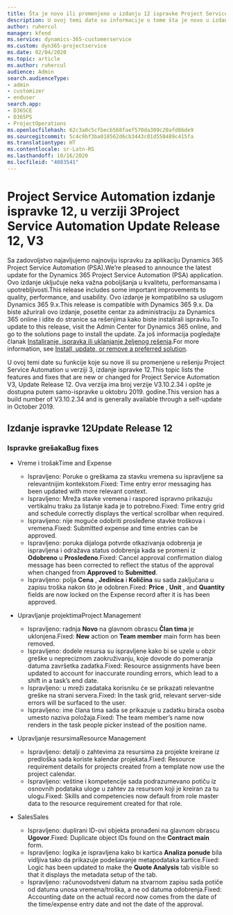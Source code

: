 ```yaml
---
title: Šta je novo ili promenjeno u izdanju 12 ispravke Project Service Automation verzije 3
description: U ovoj temi date su informacije o tome šta je novo u izdanju ispravke 12 za Project Service Automation u verziji 3.
author: ruhercul
manager: kfend
ms.service: dynamics-365-customerservice
ms.custom: dyn365-projectservice
ms.date: 02/04/2020
ms.topic: article
ms.author: ruhercul
audience: Admin
search.audienceType:
- admin
- customizer
- enduser
search.app:
- D365CE
- D365PS
- ProjectOperations
ms.openlocfilehash: 62c3a0c5cfbecb568faef570da309c20afd86de9
ms.sourcegitcommit: 5c4c9bf3ba018562d6cb3443c01d550489c415fa
ms.translationtype: HT
ms.contentlocale: sr-Latn-RS
ms.lasthandoff: 10/16/2020
ms.locfileid: "4083541"
---
```

# <a name="project-service-automation-update-release-12-v3"></a><span data-ttu-id="d388f-103">Project Service Automation izdanje ispravke 12, u verziji 3</span><span class="sxs-lookup"><span data-stu-id="d388f-103">Project Service Automation Update Release 12, V3</span></span>
<span data-ttu-id="d388f-104">Sa zadovoljstvo najavljujemo najnoviju ispravku za aplikaciju Dynamics 365 Project Service Automation (PSA).</span><span class="sxs-lookup"><span data-stu-id="d388f-104">We’re pleased to announce the latest update for the Dynamics 365 Project Service Automation (PSA) application.</span></span> <span data-ttu-id="d388f-105">Ovo izdanje uključuje neka važna poboljšanja u kvalitetu, performansama i upotrebljivosti.</span><span class="sxs-lookup"><span data-stu-id="d388f-105">This release includes some important improvements to quality, performance, and usability.</span></span> <span data-ttu-id="d388f-106">Ovo izdanje je kompatibilno sa uslugom Dynamics 365 9.x.</span><span class="sxs-lookup"><span data-stu-id="d388f-106">This release is compatible with Dynamics 365 9.x.</span></span> <span data-ttu-id="d388f-107">Da biste ažurirali ovo izdanje, posetite centar za administraciju za Dynamics 365 online i idite do stranice sa rešenjima kako biste instalirali ispravku.</span><span class="sxs-lookup"><span data-stu-id="d388f-107">To update to this release, visit the Admin Center for Dynamics 365 online, and go to the solutions page to install the update.</span></span> <span data-ttu-id="d388f-108">Za još informacija pogledajte članak [Instaliranje, ispravka ili uklanjanje željenog rešenja](https://docs.microsoft.com/power-platform/admin/install-remove-preferred-solution).</span><span class="sxs-lookup"><span data-stu-id="d388f-108">For more information, see [Install, update, or remove a preferred solution](https://docs.microsoft.com/power-platform/admin/install-remove-preferred-solution).</span></span>

<span data-ttu-id="d388f-109">U ovoj temi date su funkcije koje su nove ili su promenjene u rešenju Project Service Automation u verziji 3, izdanje ispravke 12.</span><span class="sxs-lookup"><span data-stu-id="d388f-109">This topic lists the features and fixes that are new or changed for Project Service Automation V3, Update Release 12.</span></span> <span data-ttu-id="d388f-110">Ova verzija ima broj verzije V3.10.2.34 i opšte je dostupna putem samo-ispravke u oktobru 2019. godine.</span><span class="sxs-lookup"><span data-stu-id="d388f-110">This version has a build number of V3.10.2.34 and is generally available through a self-update in October 2019.</span></span>

## <a name="update-release-12"></a><span data-ttu-id="d388f-111">Izdanje ispravke 12</span><span class="sxs-lookup"><span data-stu-id="d388f-111">Update Release 12</span></span>

### <a name="bug-fixes"></a><span data-ttu-id="d388f-112">Ispravke grešaka</span><span class="sxs-lookup"><span data-stu-id="d388f-112">Bug fixes</span></span>

- <span data-ttu-id="d388f-113">Vreme i trošak</span><span class="sxs-lookup"><span data-stu-id="d388f-113">Time and Expense</span></span>

    - <span data-ttu-id="d388f-114">Ispravljeno: Poruke o greškama za stavku vremena su ispravljene sa relevantnijim kontekstom.</span><span class="sxs-lookup"><span data-stu-id="d388f-114">Fixed: Time entry error messaging has been updated with more relevant context.</span></span>
    - <span data-ttu-id="d388f-115">Ispravljeno: Mreža stavke vremena i raspored ispravno prikazuju vertikalnu traku za listanje kada je to potrebno.</span><span class="sxs-lookup"><span data-stu-id="d388f-115">Fixed: Time entry grid and schedule correctly displays the vertical scrollbar when required.</span></span>
    - <span data-ttu-id="d388f-116">Ispravljeno: nije moguće odobriti prosleđene stavke troškova i vremena.</span><span class="sxs-lookup"><span data-stu-id="d388f-116">Fixed: Submitted expense and time entries can be approved.</span></span>
    - <span data-ttu-id="d388f-117">Ispravljeno: poruka dijaloga potvrde otkazivanja odobrenja je ispravljena i odražava status odobrenja kada se promeni iz **Odobreno** u **Prosleđeno**.</span><span class="sxs-lookup"><span data-stu-id="d388f-117">Fixed: Cancel approval confirmation dialog message has been corrected to reflect the status of the approval when changed from **Approved** to **Submitted**.</span></span>
    - <span data-ttu-id="d388f-118">Ispravljeno: polja **Cena** , **Jedinica** i **Količina** su sada zaključana u zapisu troška nakon što je odobren.</span><span class="sxs-lookup"><span data-stu-id="d388f-118">Fixed: **Price** , **Unit** , and **Quantity** fields are now locked on the Expense record after it is has been approved.</span></span>

- <span data-ttu-id="d388f-119">Upravljanje projektima</span><span class="sxs-lookup"><span data-stu-id="d388f-119">Project Management</span></span>

    - <span data-ttu-id="d388f-120">Ispravljeno: radnja **Novo** na glavnom obrascu **Član tima** je uklonjena.</span><span class="sxs-lookup"><span data-stu-id="d388f-120">Fixed: **New** action on **Team member** main form has been removed.</span></span>
    - <span data-ttu-id="d388f-121">Ispravljeno: dodele resursa su ispravljene kako bi se uzele u obzir greške u nepreciznom zaokruživanju, koje dovode do pomeranja datuma završetka zadatka.</span><span class="sxs-lookup"><span data-stu-id="d388f-121">Fixed: Resource assignments have been updated to account for inaccurate rounding errors, which lead to a shift in a task’s end date.</span></span>
    - <span data-ttu-id="d388f-122">Ispravljeno: u mreži zadataka korisniku će se prikazati relevantne greške na strani servera.</span><span class="sxs-lookup"><span data-stu-id="d388f-122">Fixed: In the task grid, relevant server-side errors will be surfaced to the user.</span></span>
    - <span data-ttu-id="d388f-123">Ispravljeno: ime člana tima sada se prikazuje u zadatku birača osoba umesto naziva položaja.</span><span class="sxs-lookup"><span data-stu-id="d388f-123">Fixed: The team member’s name now renders in the task people picker instead of the position name.</span></span>

- <span data-ttu-id="d388f-124">Upravljanje resursima</span><span class="sxs-lookup"><span data-stu-id="d388f-124">Resource Management</span></span>

    - <span data-ttu-id="d388f-125">Ispravljeno: detalji o zahtevima za resursima za projekte kreirane iz predloška sada koriste kalendar projekata.</span><span class="sxs-lookup"><span data-stu-id="d388f-125">Fixed: Resource requirement details for projects created from a template now use the project calendar.</span></span>
    - <span data-ttu-id="d388f-126">Ispravljeno: veštine i kompetencije sada podrazumevano potiču iz osnovnih podataka uloge u zahtev za resursom koji je kreiran za tu ulogu.</span><span class="sxs-lookup"><span data-stu-id="d388f-126">Fixed: Skills and competencies now default from role master data to the resource requirement created for that role.</span></span>

- <span data-ttu-id="d388f-127">Sales</span><span class="sxs-lookup"><span data-stu-id="d388f-127">Sales</span></span>

    - <span data-ttu-id="d388f-128">Ispravljeno: duplirani ID-ovi objekta pronađeni na glavnom obrascu **Ugovor**.</span><span class="sxs-lookup"><span data-stu-id="d388f-128">Fixed: Duplicate object IDs found on the **Contract main** form.</span></span>
    - <span data-ttu-id="d388f-129">Ispravljeno: logika je ispravljena kako bi kartica **Analiza ponude** bila vidljiva tako da prikazuje podešavanje metapodataka kartice.</span><span class="sxs-lookup"><span data-stu-id="d388f-129">Fixed: Logic has been updated to make the **Quote Analysis** tab visible so that it displays the metadata setup of the tab.</span></span>
    - <span data-ttu-id="d388f-130">Ispravljeno: računovodstveni datum na stvarnom zapisu sada potiče od datuma unosa vremena/troška, a ne od datuma odobrenja.</span><span class="sxs-lookup"><span data-stu-id="d388f-130">Fixed: Accounting date on the actual record now comes from the date of the time/expense entry date and not the date of the approval.</span></span>
